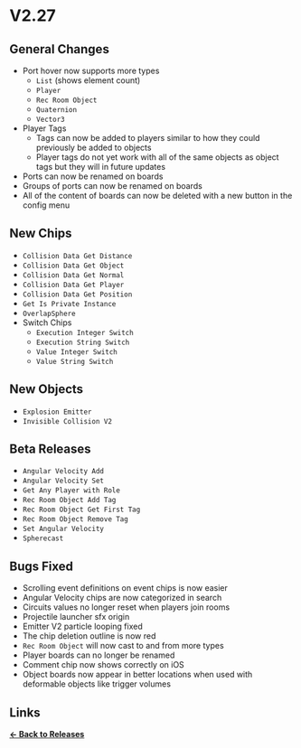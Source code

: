 # V2.27

## General Changes

- Port hover now supports more types
  - `List` (shows element count)
  - `Player`
  - `Rec Room Object`
  - `Quaternion`
  - `Vector3`
- Player Tags
  - Tags can now be added to players similar to how they could previously be added to objects
  - Player tags do not yet work with all of the same objects as object tags but they will in future updates
- Ports can now be renamed on boards
- Groups of ports can now be renamed on boards
- All of the content of boards can now be deleted with a new button in the config menu

## New Chips

- `Collision Data Get Distance`
- `Collision Data Get Object`
- `Collision Data Get Normal`
- `Collision Data Get Player`
- `Collision Data Get Position`
- `Get Is Private Instance`
- `OverlapSphere`
- Switch Chips
  - `Execution Integer Switch`
  - `Execution String Switch`
  - `Value Integer Switch`
  - `Value String Switch`

## New Objects

- `Explosion Emitter`
- `Invisible Collision V2`

## Beta Releases

- `Angular Velocity Add`
- `Angular Velocity Set`
- `Get Any Player with Role`
- `Rec Room Object Add Tag`
- `Rec Room Object Get First Tag`
- `Rec Room Object Remove Tag`
- `Set Angular Velocity`
- `Spherecast`

## Bugs Fixed

- Scrolling event definitions on event chips is now easier
- Angular Velocity chips are now categorized in search
- Circuits values no longer reset when players join rooms
- Projectile launcher sfx origin
- Emitter V2 particle looping fixed
- The chip deletion outline is now red
- `Rec Room Object` will now cast to and from more types
- Player boards can no longer be renamed
- Comment chip now shows correctly on iOS
- Object boards now appear in better locations when used with deformable objects like trigger volumes

## Links

**[<- Back to Releases](./)**
